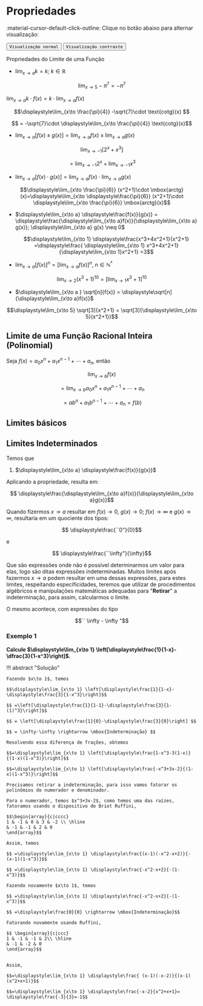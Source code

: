 # **Propriedades**

:material-cursor-default-click-outline: Clique no botão abaixo para alternar visualização:

<div class="tx-switch">
  <button data-md-color-scheme="default"><code>Visualização normal</code></button>
  <button data-md-color-scheme="slate"><code>Visualização contraste</code></button>
</div>

<script>
  var buttons = document.querySelectorAll("button[data-md-color-scheme]")
  buttons.forEach(function(button) {
    button.addEventListener("click", function() {
      var attr = this.getAttribute("data-md-color-scheme")
      document.body.setAttribute("data-md-color-scheme", attr)
      var name = document.querySelector("#__code_0 code span:nth-child(7)")
      name.textContent = attr
    })
  })
</script>

<style>
p.combinado:first-letter { 
	color: #F5843A; 
	font-size:xx-large; 
}
.info {
  background-color: #e7f3fe;
  border-left: 6px solid #2196F3;
}
.success {
  background-color: #ddffdd;
  border-left: 6px solid #4CAF50;
}

.danger {
  background-color: #ffdddd;
  border-left: 6px solid #f44336;
}
</style>


<style>
p.combinado:first-letter { 
	color: #F5843A; 
	font-size:xx-large; 
}

.button {
  border-radius: 20px;
  background-color: #009688;
  border: none;
  color: #FFFFFF;
  text-align: center;
  font-size: 15px;
  padding: 10px;
  width: 150px;
  transition: all 0.5s;
  cursor: pointer;
  margin: 5px;
}


.button span {
  cursor: pointer;
  display: inline-block;
  position: relative;
  transition: 0.5s;
}

.button span:after {
  content: '\00bb';
  position: absolute;
  opacity: 0;
  top: 0;
  right: -20px;
  transition: 0.5s;
}

.button:hover span {
  padding-right: 25px;
}

.button:hover span:after {
  opacity: 1;
  right: 0;
}	

/** AVISOS **/
.card {
  box-shadow: 0 4px 8px 0 rgba(0,0,0,0.2);
  transition: 0.3s;
  border-radius: 50px;
}

.card:hover {
  box-shadow: 0 8px 16px 0 rgba(0,0,0,0.2);
}

.alert {
  padding: 12px;
  background-color: #f44336;
  color: white;
  border-radius: 50px;
}

.success {
  padding: 12px;
  background-color: #6BBD6E;
  color: white;
  border-radius: 50px;
}

.info {
  padding: 12px;
  background-color: #47A8F5;
  color: white;
  border-radius: 50px;
}

.warning {
  padding: 12px;
  background-color: #FFAA2C;
  color: white;
  border-radius: 50px;
}

.closebtn {
  margin-left: 25px;
  color: white;
  font-weight: bold;
  float: right;
  font-size: 22px;
  line-height: 25px;
  cursor: pointer;
  transition: 0.3s;
}

.closebtn:hover {
  color: black;
}

/** ANOTAÇÕES **/

.atencao {
  background-color: #ffdddd;
  border-left: 6px solid #f44336;
  margin-bottom: 15px;
  padding: 4px 12px;
}

.sucesso {
  background-color: #ddffdd;
  border-left: 6px solid #4CAF50;
  margin-bottom: 15px;
  padding: 4px 12px;
}

.informacao {
  background-color: #e7f3fe;
  border-left: 6px solid #2196F3;
  margin-bottom: 15px;
  padding: 4px 12px;
}


.atento {
  background-color: #ffffcc;
  border-left: 6px solid #ffeb3b;
  margin-bottom: 15px;
  padding: 4px 12px;
}
</style>

Propriedades do Limite de uma Função
 
 
+  $\displaystyle\lim_{x\to a} k = k ; ~ k \in \mathbb{R}$ 

$$\displaystyle\lim_{x\to 5} -\pi^{7}= - \pi^{7}$$ 

$\displaystyle\lim_{x\to a} k \cdot f(x)= k\cdot \displaystyle\lim_{x\to a} f(x)$ 

$$\displaystyle\lim_{x\to \frac{\pi}{4}} -\sqrt{7}\cdot \text{cotg}(x) $$ 

$$ = -\sqrt{7}\cdot \displaystyle\lim_{x\to \frac{\pi}{4}} \text{cotg}(x)$$ 

+ $\displaystyle\lim_{x\to a} \left[f(x)\pm g(x)\right]=\displaystyle\lim_{x\to a} f(x) \pm \displaystyle\lim_{x\to a} g(x)$

$$\displaystyle\lim_{x\to -1} \left[ 2^{x}+x^{3}\right]$$ 
   
$$= \displaystyle\lim_{x\to -1} 2^{x} + \displaystyle\lim_{x\to -1} x^{3} $$ 

+  $\displaystyle\lim_{x\to a} \left[f(x)\cdot g(x)\right]= \displaystyle\lim_{x\to a} f(x)\cdot \displaystyle\lim_{x\to a} g(x)$ 

$$\displaystyle\lim_{x\to \frac{\pi}{6}} (x^2+1)\cdot \mbox{arctg}(x)=\displaystyle\lim_{x\to \displaystyle\frac{\pi}{6}} (x^2+1)\cdot \displaystyle\lim_{x\to \frac{\pi}{6}} \mbox{arctg}(x)$$ 

+ $\displaystyle\lim_{x\to a} \displaystyle\frac{f(x)}{g(x)} = \displaystyle\frac{\displaystyle\lim_{x\to a}f(x)}{\displaystyle\lim_{x\to a} g(x)}; \displaystyle\lim_{x\to a} g(x) \neq 0$

 	$$\displaystyle\lim_{x\to 1} \displaystyle\frac{x^3+4x^2+1}{x^2+1} =\displaystyle\frac{ \displaystyle\lim_{x\to 1} x^3+4x^2+1}{\displaystyle\lim_{x\to 1}x^2+1} =3$$ 

+ $\displaystyle\lim_{x\to a} \left[f(x)\right]^{n} = \left[\displaystyle\lim_{x\to a} f(x)\right]^{n},~n \in \mathbb{N}^{*}$ 

$$\displaystyle\lim_{x\to 2 } (x^3+1)^{10} = \left[\displaystyle\lim_{x\to 1}x^3+1\right]^{10} $$ 

+ $\displaystyle\lim_{x\to a } \sqrt[n]{f(x)} = \displaystyle\sqrt[n]{\displaystyle\lim_{x\to a}f(x)}$ 
 	
$$\displaystyle\lim_{x\to 5} \sqrt[3]{x^2+1} = \sqrt[3]{\displaystyle\lim_{x\to 5}(x^2+1)}$$ 
 

## Limite de uma Função Racional Inteira (Polinomial)


Seja $f(x)=a_0x^n+a_1x^{n-1}+\cdots + a_n$, então 

$$\displaystyle\lim_{x\to b } f(x)$$ 

$$= \displaystyle\lim_{x\to b} a_0x^n+a_1x^{n-1}+\cdots + a_n$$ 

$$= ab^n+a_1b^{n-1}+\cdots+a_n = f(b)$$

## Limites básicos 

## Limites Indeterminados 

Temos que  

1. $\displaystyle\lim_{x\to a} \displaystyle\frac{f(x)}{g(x)}$

Aplicando a propriedade, resulta em: 

$$ \displaystyle\frac{\displaystyle\lim_{x\to a}f(x)}{\displaystyle\lim_{x\to a}g(x)}$$

Quando fizermos $x \to a$ resultar em $f(x) \to 0$, $g(x) \to 0$; $f(x) \to \infty$ e $g(x) \to \infty$, 
resultaria em um quociente dos tipos: 

$$ \displaystyle\frac{``0"}{0}$$ 

e 

$$ \displaystyle\frac{``\infty"}{\infty}$$

Que são expressões onde não é possível determinarmos um valor para elas, logo são ditas expressões indeterminadas. Muitos limites após fazermos $x\to a$ podem resultar em uma dessas expressões, para estes limites, respeitando especificidades, teremos que utilizar de procedimentos algébricos e manipulações matemáticas adequadas para "**Retirar**" a indeterminação, para assim, calcularmos o limite. 

O mesmo acontece, com expressões do tipo 

$$`` \infty - \infty "$$ 


### Exemplo 1 

**Calcule $\displaystyle\lim_{x\to 1} \left[\displaystyle\frac{1}{1-x}-\dfrac{3}{1-x^3}\right]$.**

!!! abstract "Solução"

    Fazendo $x\to 1$, temos 

    $$\displaystyle\lim_{x\to 1} \left[\displaystyle\frac{1}{1-x}-\displaystyle\frac{3}{1-x^3}\right]$$
    
    $$ =\left[\displaystyle\frac{1}{1-1}-\displaystyle\frac{3}{1-(1)^3}\right]$$
    
    $$ = \left[\displaystyle\frac{1}{0}-\displaystyle\frac{3}{0}\right] $$ 
    
    $$ = \infty-\infty \rightarrow \mbox{Indeterminação} $$ 

    Resolvendo essa diferença de frações, obtemos 

    $$=\displaystyle\lim_{x\to 1} \left[\displaystyle\frac{1-x^3-3(1-x)}{(1-x)(1-x^3)}\right]$$

    $$=\displaystyle\lim_{x\to 1} \left[\displaystyle\frac{-x^3+3x-2}{(1-x)(1-x^3)}\right]$$  

    Precisamos retirar a indeterminação, para isso vamos fatorar os polinômios do numerador e denominador. 

    Para o numerador, temos $x^3+3x-2$, como temos uma das raízes, fatoramos usando o dispositivo de Briot Ruffini, 

    $$\begin{array}{c|cccc}
    1 & -1 & 0 & 3 & -2 \\ \hline 
    & -1 & -1 & 2 & 0 
    \end{array}$$ 

    Assim, temos 

    $$ =\displaystyle\lim_{x\to 1} \displaystyle\frac{(x-1)(-x^2-x+2)}{-(x-1)(1-x^3)}$$ 

    $$ =\displaystyle\lim_{x\to 1} \displaystyle\frac{-x^2-x+2}{-(1-x^3)}$$ 

    Fazendo novamente $x\to 1$, temos 

    $$ =\displaystyle\lim_{x\to 1} \displaystyle\frac{-x^2-x+2}{-(1-x^3)}$$ 
    
    $$ =\displaystyle\frac{0}{0} \rightarrow \mbox{Indeterminação}$$ 

    Fatorando novamente usando Ruffini, 

    $$ \begin{array}{c|ccc}
    1 & -1 & -1 & 2\\ \hline 
    & -1 & -2 & 0 
    \end{array}$$ 


    Assim, 

    $$=\displaystyle\lim_{x\to 1} \displaystyle\frac{ (x-1)(-x-2)}{(x-1)(x^2+x+1)}$$ 

    $$=\displaystyle\lim_{x\to 1} \displaystyle\frac{-x-2}{x^2+x+1}= \displaystyle\frac{-3}{3}=-1$$





<!-- 
!!! tip "Videoaula 1"
    <p style="text-align: center;">
    <iframe width="720" height="345" src="https://www.youtube.com/embed/kJYLWFwfL80"></iframe>
    </p>

!!! abstract "Instalação dos programas MiKTeX e TeXstudio"
    
    **Instalação do TeXstudio**: 

    Acesse texstudio.org ou digite no seu navegador de preferência, ou seja, dá um google em "texstudio", normalmente é o primeiro resultado que aparece na pesquisa. $f(x)$

    Ao clicar, você será levado a página de baixar em função do seu sistema operacional. Basta clicar e aguardar o download. 


## Exercício A 

1. Determine a função derivada de $f(x) = x^4 - \sin(x) + \frac{x^{-2}}{-\pi}$ 

**Solução:** 

Temos que $f(x)$ é uma junção de dois tipos de funções, função polinomial com função trigonométrica. Para derivar $f(x)$ basta utilizar a propriedade básica: 

$$f(x) = x^4 - \sin(x) + \frac{x^{-2}}{-\pi}$$ 

$$ f'(x) = 4x^3 - \cos(x) + \left( \frac{-2x^{-1}}{-\pi} \right)$$ 

$$ f'(x) = 4x^3 - \cos(x) + \displaystyle\frac{2x^{-1}}{\pi} $$ 

Que podemos ainda reescrever, ficando 

$$ f'(x) = 4x^3 - \cos(x) + \frac{2}{\pi x} $$ 

## Fundamento legal - obrigatoriedade

<p style="text-align: justify;">
A determinação legal decorre do artigo 67 da Lei 8.666/93. O Artigo 58, inciso III da citada Lei
assegura à Administração a prerrogativa de fiscalizar os contratos.

</p>
-->




